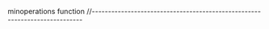 minoperations function
//---------------------------------------------------------------------------
